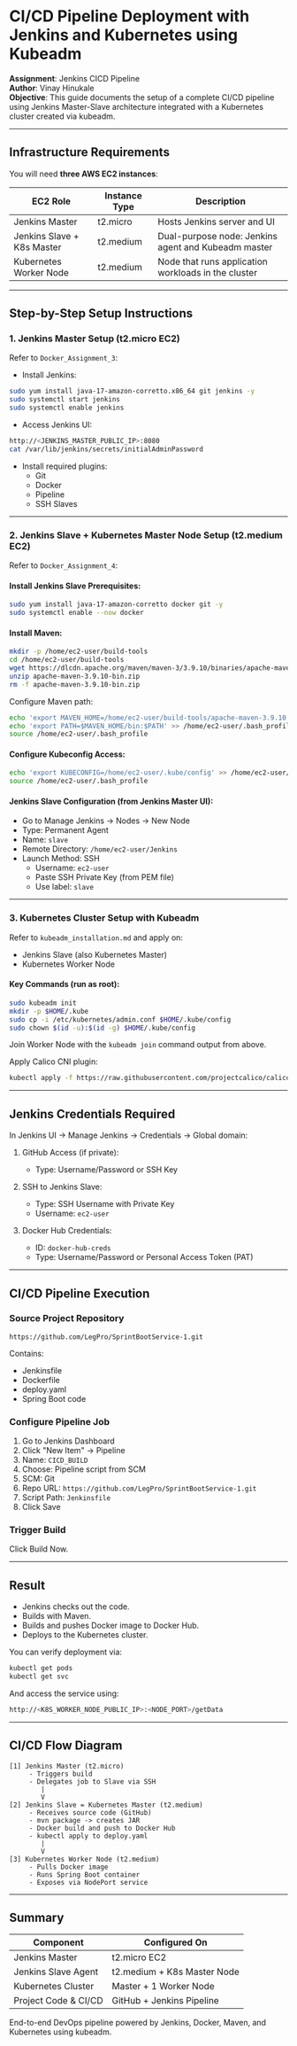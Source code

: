# CI/CD Pipeline Deployment with Jenkins and Kubernetes using Kubeadm

**Assignment**: Jenkins CICD Pipeline\
**Author**: Vinay Hinukale\
**Objective**: This guide documents the setup of a complete CI/CD pipeline using Jenkins Master-Slave architecture integrated with a Kubernetes cluster created via kubeadm.

---

## Infrastructure Requirements

You will need **three AWS EC2 instances**:

| EC2 Role                   | Instance Type | Description                                         |
| -------------------------- | ------------- | --------------------------------------------------- |
| Jenkins Master             | t2.micro      | Hosts Jenkins server and UI                         |
| Jenkins Slave + K8s Master | t2.medium     | Dual-purpose node: Jenkins agent and Kubeadm master |
| Kubernetes Worker Node     | t2.medium     | Node that runs application workloads in the cluster |

---

## Step-by-Step Setup Instructions

### 1. Jenkins Master Setup (t2.micro EC2)

Refer to `Docker_Assignment_3`:

- Install Jenkins:

```bash
sudo yum install java-17-amazon-corretto.x86_64 git jenkins -y
sudo systemctl start jenkins
sudo systemctl enable jenkins
```

- Access Jenkins UI:

```bash
http://<JENKINS_MASTER_PUBLIC_IP>:8080
cat /var/lib/jenkins/secrets/initialAdminPassword
```

- Install required plugins:
  - Git
  - Docker
  - Pipeline
  - SSH Slaves

---

### 2. Jenkins Slave + Kubernetes Master Node Setup (t2.medium EC2)

Refer to `Docker_Assignment_4`:

#### Install Jenkins Slave Prerequisites:

```bash
sudo yum install java-17-amazon-corretto docker git -y
sudo systemctl enable --now docker
```

#### Install Maven:

```bash
mkdir -p /home/ec2-user/build-tools
cd /home/ec2-user/build-tools
wget https://dlcdn.apache.org/maven/maven-3/3.9.10/binaries/apache-maven-3.9.10-bin.zip
unzip apache-maven-3.9.10-bin.zip
rm -f apache-maven-3.9.10-bin.zip
```

Configure Maven path:

```bash
echo 'export MAVEN_HOME=/home/ec2-user/build-tools/apache-maven-3.9.10' >> /home/ec2-user/.bash_profile
echo 'export PATH=$MAVEN_HOME/bin:$PATH' >> /home/ec2-user/.bash_profile
source /home/ec2-user/.bash_profile
```

#### Configure Kubeconfig Access:

```bash
echo 'export KUBECONFIG=/home/ec2-user/.kube/config' >> /home/ec2-user/.bash_profile
source /home/ec2-user/.bash_profile
```

#### Jenkins Slave Configuration (from Jenkins Master UI):

- Go to Manage Jenkins → Nodes → New Node
- Type: Permanent Agent
- Name: `slave`
- Remote Directory: `/home/ec2-user/Jenkins`
- Launch Method: SSH
  - Username: `ec2-user`
  - Paste SSH Private Key (from PEM file)
  - Use label: `slave`

---

### 3. Kubernetes Cluster Setup with Kubeadm

Refer to `kubeadm_installation.md` and apply on:

- Jenkins Slave (also Kubernetes Master)
- Kubernetes Worker Node

#### Key Commands (run as root):

```bash
sudo kubeadm init
mkdir -p $HOME/.kube
sudo cp -i /etc/kubernetes/admin.conf $HOME/.kube/config
sudo chown $(id -u):$(id -g) $HOME/.kube/config
```

Join Worker Node with the `kubeadm join` command output from above.

Apply Calico CNI plugin:

```bash
kubectl apply -f https://raw.githubusercontent.com/projectcalico/calico/v3.26.1/manifests/calico.yaml
```

---

## Jenkins Credentials Required

In Jenkins UI → Manage Jenkins → Credentials → Global domain:

1. GitHub Access (if private):

   - Type: Username/Password or SSH Key

2. SSH to Jenkins Slave:

   - Type: SSH Username with Private Key
   - Username: `ec2-user`

3. Docker Hub Credentials:

   - ID: `docker-hub-creds`
   - Type: Username/Password or Personal Access Token (PAT)

---

## CI/CD Pipeline Execution

### Source Project Repository

```
https://github.com/LegPro/SprintBootService-1.git
```

Contains:

- Jenkinsfile
- Dockerfile
- deploy.yaml
- Spring Boot code

### Configure Pipeline Job

1. Go to Jenkins Dashboard
2. Click "New Item" → Pipeline
3. Name: `CICD_BUILD`
4. Choose: Pipeline script from SCM
5. SCM: Git
6. Repo URL: `https://github.com/LegPro/SprintBootService-1.git`
7. Script Path: `Jenkinsfile`
8. Click Save

### Trigger Build

Click Build Now.

---

## Result

- Jenkins checks out the code.
- Builds with Maven.
- Builds and pushes Docker image to Docker Hub.
- Deploys to the Kubernetes cluster.

You can verify deployment via:

```bash
kubectl get pods
kubectl get svc
```

And access the service using:

```bash
http://<K8S_WORKER_NODE_PUBLIC_IP>:<NODE_PORT>/getData
```

---

## CI/CD Flow Diagram

```
[1] Jenkins Master (t2.micro)
     - Triggers build
     - Delegates job to Slave via SSH
        |
        V
[2] Jenkins Slave = Kubernetes Master (t2.medium)
     - Receives source code (GitHub)
     - mvn package -> creates JAR
     - Docker build and push to Docker Hub
     - kubectl apply to deploy.yaml
        |
        V
[3] Kubernetes Worker Node (t2.medium)
     - Pulls Docker image
     - Runs Spring Boot container
     - Exposes via NodePort service
```

---

## Summary

| Component            | Configured On               |
| -------------------- | --------------------------- |
| Jenkins Master       | t2.micro EC2                |
| Jenkins Slave Agent  | t2.medium + K8s Master Node |
| Kubernetes Cluster   | Master + 1 Worker Node      |
| Project Code & CI/CD | GitHub + Jenkins Pipeline   |

End-to-end DevOps pipeline powered by Jenkins, Docker, Maven, and Kubernetes using kubeadm.

